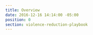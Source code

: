 ```yaml
---
title: Overview
date: 2016-12-16 14:14:00 -05:00
position: 0
section: violence-reduction-playbook
---
```



